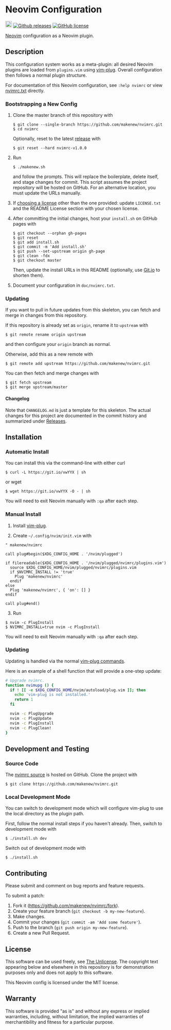 # Neovim Configuration

[<img src="https://makenew.github.io/makenew.svg" alt="Make New" height="20">](https://makenew.github.io/)
[![Github releases](https://img.shields.io/github/release/makenew/nvimrc.svg)](https://github.com/makenew/nvimrc/releases)
[![GitHub license](https://img.shields.io/github/license/makenew/nvimrc.svg)](./LICENSE.txt)

[Neovim] configuration as a Neovim plugin.

[Neovim]: https://neovim.io/

## Description

This configuration system works as a meta-plugin:
all desired Neovim plugins are loaded from `plugins.vim` using [vim-plug].
Overall configuration then follows a normal plugin structure.

For documentation of this Neovim configuration,
see `:help nvimrc` or view [nvimrc.txt](./doc/nvimrc.txt) directly.

[vim-plug]: https://github.com/junegunn/vim-plug

### Bootstrapping a New Config

1. Clone the master branch of this repository with

   ```
   $ git clone --single-branch https://github.com/makenew/nvimrc.git
   $ cd nvimrc
   ```

   Optionally, reset to the latest [release][Releases] with

   ```
   $ git reset --hard nvimrc-v1.0.0
   ```

2. Run

   ```
   $ ./makenew.sh
   ```

   and follow the prompts.
   This will replace the boilerplate, delete itself,
   and stage changes for commit.
   This script assumes the project repository will be hosted on GitHub.
   For an alternative location, you must update the URLs manually.

3. If [choosing a license][Choose a license] other than the one provided:
   update `LICENSE.txt` and the README License section with your chosen license.

4. After committing the initial changes, host your `install.sh` on
   GitHub pages with

   ```
   $ git checkout --orphan gh-pages
   $ git reset
   $ git add install.sh
   $ git commit -m 'Add install.sh'
   $ git push --set-upstream origin gh-page
   $ git clean -fdx
   $ git checkout master
   ```

   Then, update the install URLs in this README
   (optionally, use [Git.io] to shorten them).

5. Document your configuration in `doc/nvimrc.txt`.

[Choose a license]: http://choosealicense.com/
[Git.io]: https://git.io/
[Releases]: https://github.com/makenew/nvimrc/releases
[The Unlicense]: http://unlicense.org/UNLICENSE

### Updating

If you want to pull in future updates from this skeleton,
you can fetch and merge in changes from this repository.

If this repository is already set as `origin`,
rename it to `upstream` with

```
$ git remote rename origin upstream
```

and then configure your `origin` branch as normal.

Otherwise, add this as a new remote with

```
$ git remote add upstream https://github.com/makenew/nvimrc.git
```

You can then fetch and merge changes with

```
$ git fetch upstream
$ git merge upstream/master
```

#### Changelog

Note that `CHANGELOG.md` is just a template for this skeleton.
The actual changes for this project are documented in the commit history
and summarized under [Releases].

## Installation

### Automatic Install

You can install this via the command-line with either curl

```
$ curl -L https://git.io/vwYYX | sh
```

or wget

```
$ wget https://git.io/vwYYX -O - | sh
```

You will need to exit Neovim manually with `:qa` after each step.

### Manual Install

1. Install [vim-plug].

2. Create `~/.config/nvim/init.vim` with

  ```vim
  " makenew/nvimrc

  call plug#begin($XDG_CONFIG_HOME . '/nvim/plugged')

  if filereadable($XDG_CONFIG_HOME . '/nvim/plugged/nvimrc/plugins.vim')
    source $XDG_CONFIG_HOME/nvim/plugged/nvimrc/plugins.vim
    if $NVIMRC_INSTALL != 'true'
      Plug 'makenew/nvimrc'
    endif
  else
    Plug 'makenew/nvimrc', { 'on': [] }
  endif

  call plug#end()
  ```

3. Run

  ```
  $ nvim -c PlugInstall
  $ NVIMRC_INSTALL=true nvim -c PlugInstall
  ```

  You will need to exit Neovim manually with `:qa` after each step.

### Updating

Updating is handled via the normal [vim-plug commands].

Here is an example of a shell function that will provide a one-step update:

```zsh
# Upgrade nvimrc.
function nvimupg () {
  if ! [[ -e $XDG_CONFIG_HOME/nvim/autoload/plug.vim ]]; then
    echo 'vim-plug is not installed.'
    return 1
  fi

  nvim -c PlugUpgrade
  nvim -c PlugUpdate
  nvim -c PlugInstall
  nvim -c PlugClean!
}
```

[vim-plug commands]: https://github.com/junegunn/vim-plug#commands

## Development and Testing

### Source Code

The [nvimrc source] is hosted on GitHub.
Clone the project with

```
$ git clone https://github.com/makenew/nvimrc.git
```

[nvimrc source]: https://github.com/makenew/nvimrc

### Local Development Mode

You can switch to development mode
which will configure vim-plug to use the local
directory as the plugin path.

First, follow the normal install steps if you haven't already.
Then, switch to development mode with

```
$ ./install.sh dev
```

Switch out of development mode with

```
$ ./install.sh
```

## Contributing

Please submit and comment on bug reports and feature requests.

To submit a patch:

1. Fork it (https://github.com/makenew/nvimrc/fork).
2. Create your feature branch (`git checkout -b my-new-feature`).
3. Make changes.
4. Commit your changes (`git commit -am 'Add some feature'`).
5. Push to the branch (`git push origin my-new-feature`).
6. Create a new Pull Request.

## License

This software can be used freely, see [The Unlicense].
The copyright text appearing below and elsewhere in this repository
is for demonstration purposes only and does not apply to this software.

This Neovim config is licensed under the MIT license.

## Warranty

This software is provided "as is" and without any express or
implied warranties, including, without limitation, the implied
warranties of merchantibility and fitness for a particular
purpose.
